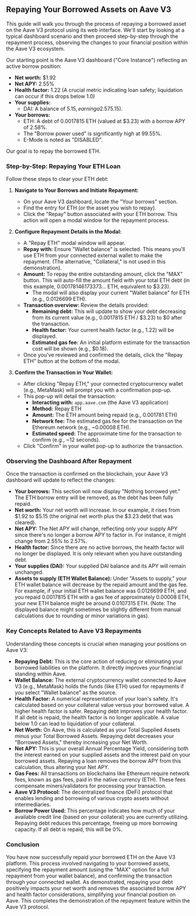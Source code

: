 ## Repaying Your Borrowed Assets on Aave V3

This guide will walk you through the process of repaying a borrowed asset on the Aave V3 protocol using its web interface. We'll start by looking at a typical dashboard scenario and then proceed step-by-step through the repayment process, observing the changes to your financial position within the Aave V3 ecosystem.

Our starting point is the Aave V3 dashboard ("Core Instance") reflecting an active borrow position:
*   **Net worth:** $1.92
*   **Net APY:** 2.55%
*   **Health factor:** 1.22 (A crucial metric indicating loan safety; liquidation can occur if this drops below 1.0)
*   **Your supplies:**
    *   DAI: A balance of $5.15, earning a 2.57% APY, and actively used as collateral ($5.15).
*   **Your borrows:**
    *   ETH: A debt of 0.0017815 ETH (valued at $3.23) with a borrow APY of 2.58%.
    *   The "Borrow power used" is significantly high at 99.55%.
    *   E-Mode is noted as "DISABLED".

Our goal is to repay the borrowed ETH.

### Step-by-Step: Repaying Your ETH Loan

Follow these steps to clear your ETH debt:

1.  **Navigate to Your Borrows and Initiate Repayment:**
    *   On your Aave V3 dashboard, locate the "Your borrows" section.
    *   Find the entry for ETH (or the asset you wish to repay).
    *   Click the "Repay" button associated with your ETH borrow. This action will open a modal window for the repayment process.

2.  **Configure Repayment Details in the Modal:**
    *   A "Repay ETH" modal window will appear.
    *   **Repay with:** Ensure "Wallet balance" is selected. This means you'll use ETH from your connected external wallet to make the repayment. (The alternative, "Collateral," is not used in this demonstration).
    *   **Amount:** To repay the entire outstanding amount, click the "MAX" button. This will auto-fill the amount field with your total ETH debt (in this example, 0.00178146173373... ETH, equivalent to $3.23).
        *   The modal will also display your current "Wallet balance" for ETH (e.g., 0.0126699 ETH).
    *   **Transaction overview:** Review the details provided:
        *   **Remaining debt:** This will update to show your debt decreasing from its current value (e.g., 0.0017815 ETH / $3.23) to $0 after the transaction.
        *   **Health factor:** Your current health factor (e.g., 1.22) will be displayed.
        *   **Estimated gas fee:** An initial platform estimate for the transaction cost will be shown (e.g., $0.18).
    *   Once you've reviewed and confirmed the details, click the "Repay ETH" button at the bottom of the modal.

3.  **Confirm the Transaction in Your Wallet:**
    *   After clicking "Repay ETH," your connected cryptocurrency wallet (e.g., MetaMask) will prompt you with a confirmation pop-up.
    *   This pop-up will detail the transaction:
        *   **Interacting with:** `app.aave.com` (the Aave V3 application)
        *   **Method:** Repay ETH
        *   **Amount:** The ETH amount being repaid (e.g., 0.001781 ETH)
        *   **Network fee:** The estimated gas fee for the transaction on the Ethereum network (e.g., ~0.00008 ETH).
        *   **Estimated speed:** The approximate time for the transaction to confirm (e.g., ~12 seconds).
    *   Click "Confirm" in your wallet pop-up to authorize the transaction.

### Observing the Dashboard After Repayment

Once the transaction is confirmed on the blockchain, your Aave V3 dashboard will update to reflect the changes:

*   **Your borrows:** This section will now display "Nothing borrowed yet." The ETH borrow entry will be removed, as the debt has been fully repaid.
*   **Net worth:** Your net worth will increase. In our example, it rises from $1.92 to $5.15 (the original net worth plus the $3.23 debt that was cleared).
*   **Net APY:** The Net APY will change, reflecting only your supply APY since there's no longer a borrow APY to factor in. For instance, it might change from 2.55% to 2.57%.
*   **Health factor:** Since there are no active borrows, the health factor will no longer be displayed. It is only relevant when you have outstanding debt.
*   **Your supplies (DAI):** Your supplied DAI balance and its APY will remain unchanged.
*   **Assets to supply (ETH Wallet Balance):** Under "Assets to supply," your ETH wallet balance will decrease by the repaid amount and the gas fee. For example, if your initial ETH wallet balance was 0.0126699 ETH, and you repaid 0.0017815 ETH with a gas fee of approximately 0.00008 ETH, your new ETH balance might be around 0.0107315 ETH. (Note: The displayed balance might sometimes be slightly different from manual calculations due to rounding or minor variations in gas).

### Key Concepts Related to Aave V3 Repayments

Understanding these concepts is crucial when managing your positions on Aave V3:

*   **Repaying Debt:** This is the core action of reducing or eliminating your borrowed liabilities on the platform. It directly improves your financial standing within Aave.
*   **Wallet Balance:** The external cryptocurrency wallet connected to Aave V3 (e.g., MetaMask) holds the funds (like ETH) used for repayments if you select "Wallet balance" as the source.
*   **Health Factor:** A numerical representation of your loan's safety. It's calculated based on your collateral value versus your borrowed value. A higher health factor is safer. Repaying debt improves your health factor. If all debt is repaid, the health factor is no longer applicable. A value below 1.0 can lead to liquidation of your collateral.
*   **Net Worth:** On Aave, this is calculated as your Total Supplied Assets minus your Total Borrowed Assets. Repaying debt decreases your "Borrowed Assets," thereby increasing your Net Worth.
*   **Net APY:** This is your overall Annual Percentage Yield, considering both the interest earned on your supplied assets and the interest paid on your borrowed assets. Repaying a loan removes the borrow APY from this calculation, thus altering your Net APY.
*   **Gas Fees:** All transactions on blockchains like Ethereum require network fees, known as gas fees, paid in the native currency (ETH). These fees compensate miners/validators for processing your transaction.
*   **Aave V3 Protocol:** The decentralized finance (DeFi) protocol that enables lending and borrowing of various crypto assets without intermediaries.
*   **Borrow Power Used:** This percentage indicates how much of your available credit line (based on your collateral) you are currently utilizing. Repaying debt reduces this percentage, freeing up more borrowing capacity. If all debt is repaid, this will be 0%.

### Conclusion

You have now successfully repaid your borrowed ETH on the Aave V3 platform. This process involved navigating to your borrowed assets, specifying the repayment amount (using the "MAX" option for a full repayment from your wallet balance), and confirming the transaction through your connected wallet. As demonstrated, repaying your debt positively impacts your net worth and removes the associated borrow APY and health factor considerations, simplifying your financial position on Aave. This completes the demonstration of the repayment feature within the Aave V3 protocol.
